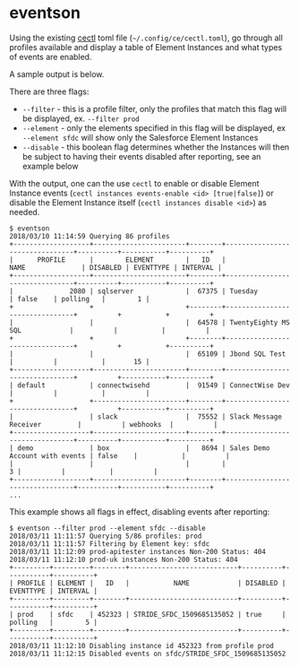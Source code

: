 # eventson

Using the existing [cectl](https://github.com/ghchinoy/cectl) toml file (`~/.config/ce/cectl.toml`), go through all profiles available and display a table of Element Instances and what types of events are enabled.

A sample output is below.

There are three flags:
* `--filter` - this is a profile filter, only the profiles that match this flag will be displayed, ex. `--filter prod`
* `--element` - only the elements specified in this flag will be displayed, ex `--element sfdc` will show only the Salesforce Element Instances
* `--disable` - this boolean flag determines whether the Instances will then be subject to having their events disabled after reporting, see an example below

With the output, one can the use `cectl` to enable or disable Element Instance events (`cectl instances events-enable <id> [true|false]`) or disable the Element Instance itself (`cectl instances disable <id>`) as needed.


```
$ eventson
2018/03/10 11:14:59 Querying 86 profiles
+-------------------+-----------------------+--------+--------------------------------+----------+-----------+----------+
|      PROFILE      |        ELEMENT        |   ID   |              NAME              | DISABLED | EVENTTYPE | INTERVAL |
+-------------------+-----------------------+--------+--------------------------------+----------+-----------+----------+
|              2080 | sqlserver             |  67375 | Tuesday                        | false    | polling   |        1 |
+                   +                       +--------+--------------------------------+          +           +          +
|                   |                       |  64578 | TwentyEighty MS SQL            |          |           |          |
+                   +                       +--------+--------------------------------+          +           +----------+
|                   |                       |  65109 | Jbond SQL Test                 |          |           |       15 |
+-------------------+-----------------------+--------+--------------------------------+          +-----------+----------+
| default           | connectwisehd         |  91549 | ConnectWise Dev                |          |           |          |
+                   +-----------------------+--------+--------------------------------+          +-----------+----------+
|                   | slack                 |  75552 | Slack Message Receiver         |          | webhooks  |          |
+-------------------+-----------------------+--------+--------------------------------+----------+-----------+----------+
| demo              | box                   |   8694 | Sales Demo Account with events | false    |           |          |
|                   |                       |        |                              3 |          |           |          |
+-------------------+-----------------------+--------+--------------------------------+----------+-----------+----------+
...
```

This example shows all flags in effect, disabling events after reporting:

```
$ eventson --filter prod --element sfdc --disable
2018/03/11 11:11:57 Querying 5/86 profiles: prod
2018/03/11 11:11:57 Filtering by Element key: sfdc
2018/03/11 11:12:09 prod-apitester instances Non-200 Status: 404
2018/03/11 11:12:10 prod-uk instances Non-200 Status: 404
+---------+---------+--------+---------------------------+----------+-----------+----------+
| PROFILE | ELEMENT |   ID   |           NAME            | DISABLED | EVENTTYPE | INTERVAL |
+---------+---------+--------+---------------------------+----------+-----------+----------+
| prod    | sfdc    | 452323 | STRIDE_SFDC_1509685135052 | true     | polling   |        5 |
+---------+---------+--------+---------------------------+----------+-----------+----------+
2018/03/11 11:12:10 Disabling instance id 452323 from profile prod
2018/03/11 11:12:15 Disabled events on sfdc/STRIDE_SFDC_1509685135052
```